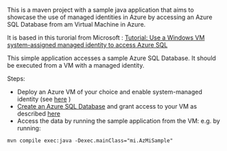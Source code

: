 


This is a maven project with a sample java application that aims to showcase the use of managed identities in Azure by accessing an Azure SQL Database from am Virtual Machine in Azure.

It is based in this turorial from Microsoft : [Tutorial: Use a Windows VM system-assigned managed identity to access Azure SQL](https://docs.microsoft.com/en-us/azure/active-directory/managed-identities-azure-resources/tutorial-windows-vm-access-sql)

This simple application accesses a sample Azure SQL Database. It should be executed from a VM with a managed identity. 

Steps:
- Deploy an Azure VM of your choice and enable system-managed identity (see [here](https://docs.microsoft.com/en-us/azure/active-directory/managed-identities-azure-resources/tutorial-windows-vm-access-sql#enable) )
- [Create an Azure SQL Database](https://docs.microsoft.com/en-us/azure/azure-sql/database/single-database-create-quickstart) and grant access to your VM as described [here](https://docs.microsoft.com/en-us/azure/active-directory/managed-identities-azure-resources/tutorial-windows-vm-access-sql#grant-access)
- Access the data by running the sample application from the VM:
e.g. by running:
```
mvn compile exec:java -Dexec.mainClass="mi.AzMiSample"
```

